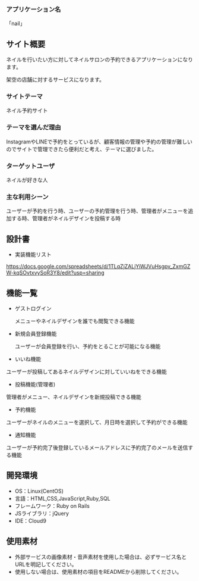 
### アプリケーション名

「nail」

## サイト概要

ネイルを行いたい方に対してネイルサロンの予約できるアプリケーションになります。

架空の店舗に対するサービスになります。

### サイトテーマ
ネイル予約サイト

### テーマを選んだ理由
InstagramやLINEで予約をとっているが、顧客情報の管理や予約の管理が難しいのでサイトで管理できたら便利だと考え、テーマに選びました。

### ターゲットユーザ
ネイルが好きな人

### 主な利用シーン
ユーザーが予約を行う時、ユーザーの予約管理を行う時、管理者がメニューを追加する時、管理者がネイルデザインを投稿する時

## 設計書
- 実装機能リスト

https://docs.google.com/spreadsheets/d/1TLqZjZALjYiWJVuHsgpv_ZxmGZW-kqSOvtxvySoR3Y8/edit?usp=sharing

## 機能一覧
- ゲストログイン

  メニューやネイルデザインを誰でも閲覧できる機能
- 新規会員登録機能

  ユーザーが会員登録を行い、予約をとることが可能になる機能
- いいね機能

ユーザーが投稿してあるネイルデザインに対していいねをできる機能
- 投稿機能(管理者)

管理者がメニュー、ネイルデザインを新規投稿できる機能
- 予約機能

ユーザーがネイルのメニューを選択して、月日時を選択して予約ができる機能
- 通知機能

ユーザーが予約完了後登録しているメールアドレスに予約完了のメールを送信する機能

## 開発環境
- OS：Linux(CentOS)
- 言語：HTML,CSS,JavaScript,Ruby,SQL
- フレームワーク：Ruby on Rails
- JSライブラリ：jQuery
- IDE：Cloud9

## 使用素材
- 外部サービスの画像素材・音声素材を使用した場合は、必ずサービス名とURLを明記してください。
- 使用しない場合は、使用素材の項目をREADMEから削除してください。
